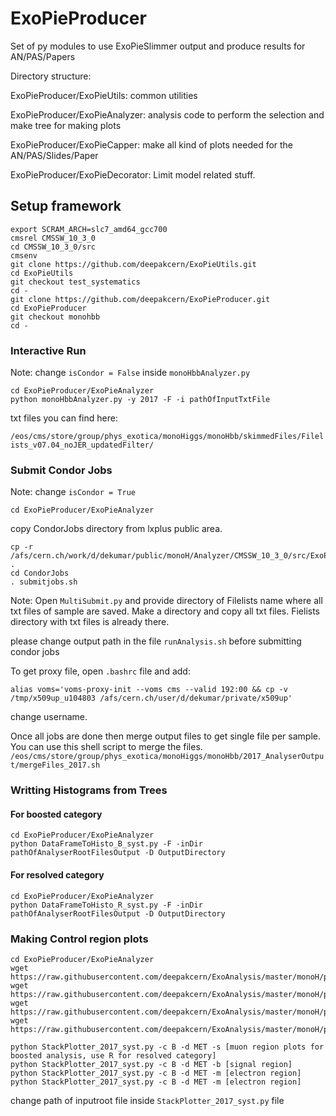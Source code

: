 # ExoPieProducer
Set of py modules to use ExoPieSlimmer output and produce results for AN/PAS/Papers

Directory structure: 

ExoPieProducer/ExoPieUtils: common utilities 

ExoPieProducer/ExoPieAnalyzer: analysis code to perform the selection and make tree for making plots

ExoPieProducer/ExoPieCapper: make all kind of plots needed for the AN/PAS/Slides/Paper 

ExoPieProducer/ExoPieDecorator: Limit model related stuff. 

## Setup framework 

```
export SCRAM_ARCH=slc7_amd64_gcc700
cmsrel CMSSW_10_3_0
cd CMSSW_10_3_0/src
cmsenv
git clone https://github.com/deepakcern/ExoPieUtils.git
cd ExoPieUtils
git checkout test_systematics
cd -
git clone https://github.com/deepakcern/ExoPieProducer.git
cd ExoPieProducer
git checkout monohbb
cd -
```

### Interactive Run
Note: change ```isCondor = False```  inside `monoHbbAnalyzer.py`
```
cd ExoPieProducer/ExoPieAnalyzer
python monoHbbAnalyzer.py -y 2017 -F -i pathOfInputTxtFile
```
txt files you can find here:

`/eos/cms/store/group/phys_exotica/monoHiggs/monoHbb/skimmedFiles/Filelists_v07.04_noJER_updatedFilter/`

### Submit Condor Jobs
Note: change ```isCondor = True```
```
cd ExoPieProducer/ExoPieAnalyzer
```
copy CondorJobs directory from lxplus public area.
```
cp -r /afs/cern.ch/work/d/dekumar/public/monoH/Analyzer/CMSSW_10_3_0/src/ExoPieProducer/ExoPieAnalyzer/CondorJobs .
cd CondorJobs
. submitjobs.sh
```

Note: Open `MultiSubmit.py` and provide directory of Filelists name where all txt files of sample are saved. Make a directory and copy all txt files.
Fielists directory with txt files is already there.

please change output path in the file ```runAnalysis.sh``` before submitting condor jobs

To get proxy file, open ```.bashrc``` file and add:
```
alias voms='voms-proxy-init --voms cms --valid 192:00 && cp -v /tmp/x509up_u104803 /afs/cern.ch/user/d/dekumar/private/x509up'
```
change username. 

Once all jobs are done then merge output files to get single file per sample. You can use this shell script to merge the files.
`/eos/cms/store/group/phys_exotica/monoHiggs/monoHbb/2017_AnalyserOutput/mergeFiles_2017.sh` 

### Writting Histograms from Trees

#### For boosted category
```
cd ExoPieProducer/ExoPieAnalyzer
python DataFrameToHisto_B_syst.py -F -inDir pathOfAnalyserRootFilesOutput -D OutputDirectory
```
#### For resolved category
```
cd ExoPieProducer/ExoPieAnalyzer
python DataFrameToHisto_R_syst.py -F -inDir pathOfAnalyserRootFilesOutput -D OutputDirectory
```

### Making Control region plots

```
cd ExoPieProducer/ExoPieAnalyzer
wget https://raw.githubusercontent.com/deepakcern/ExoAnalysis/master/monoH/plottingTools/StackPlotter_2017_syst.py
wget https://raw.githubusercontent.com/deepakcern/ExoAnalysis/master/monoH/plottingTools/sample_xsec_2017_GenXSecAnalyser.py
wget https://raw.githubusercontent.com/deepakcern/ExoAnalysis/master/monoH/plottingTools/samplelist_2017.txt
wget https://raw.githubusercontent.com/deepakcern/ExoAnalysis/master/monoH/plottingTools/plotStyle.py

python StackPlotter_2017_syst.py -c B -d MET -s [muon region plots for boosted analysis, use R for resolved category]
python StackPlotter_2017_syst.py -c B -d MET -b [signal region]
python StackPlotter_2017_syst.py -c B -d MET -m [electron region]
python StackPlotter_2017_syst.py -c B -d MET -m [electron region]
```
change path of inputroot file inside ``` StackPlotter_2017_syst.py ``` file

